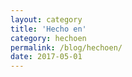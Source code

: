 ```yaml
---
layout: category
title: 'Hecho en'
category: hechoen
permalink: /blog/hechoen/
date: 2017-05-01
---
```

